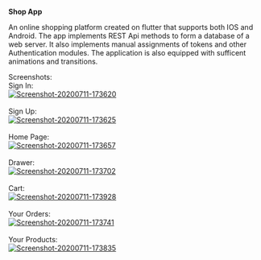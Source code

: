 <b>Shop App</b>

An online shopping platform created on flutter that supports both IOS and Android.
The app implements REST Api methods to form a database of a web server.
It also implements manual assignments of tokens and other Authentication modules.
The application is also equipped with sufficent animations and transitions.

Screenshots:<br>
Sign In: <br>
<a href="https://postimg.cc/5HrsWync" target="_blank"><img src="https://i.postimg.cc/5HrsWync/Screenshot-20200711-173620.png" alt="Screenshot-20200711-173620"/></a><br/><br/>
Sign Up: <br>
<a href="https://postimg.cc/nXc2sBWb" target="_blank"><img src="https://i.postimg.cc/nXc2sBWb/Screenshot-20200711-173625.png" alt="Screenshot-20200711-173625"/></a><br/><br/>
Home Page: <br>
<a href="https://postimg.cc/7G7nvV57" target="_blank"><img src="https://i.postimg.cc/7G7nvV57/Screenshot-20200711-173657.png" alt="Screenshot-20200711-173657"/></a><br/><br/>
Drawer: <br>
<a href="https://postimg.cc/TyBJHS3f" target="_blank"><img src="https://i.postimg.cc/TyBJHS3f/Screenshot-20200711-173702.png" alt="Screenshot-20200711-173702"/></a><br/><br/>
Cart: <br>
<a href="https://postimg.cc/1VGBFHPP" target="_blank"><img src="https://i.postimg.cc/1VGBFHPP/Screenshot-20200711-173928.png" alt="Screenshot-20200711-173928"/></a><br/><br/>
Your Orders: <br>
<a href="https://postimg.cc/bScLd573" target="_blank"><img src="https://i.postimg.cc/bScLd573/Screenshot-20200711-173741.png" alt="Screenshot-20200711-173741"/></a><br/><br/>
Your Products: <br>
<a href="https://postimg.cc/TpcQYCCJ" target="_blank"><img src="https://i.postimg.cc/TpcQYCCJ/Screenshot-20200711-173835.png" alt="Screenshot-20200711-173835"/></a><br/><br/>
